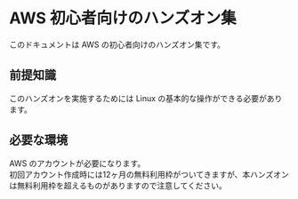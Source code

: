 # AWS 初心者向けのハンズオン集
このドキュメントは AWS の初心者向けのハンズオン集です。

## 前提知識
このハンズオンを実施するためには Linux の基本的な操作ができる必要があります。

## 必要な環境
AWS のアカウントが必要になります。  
初回アカウント作成時には12ヶ月の無料利用枠がついてきますが、本ハンズオンは無料利用枠を超えるものがありますので注意してください。  
